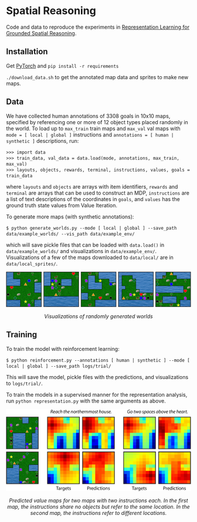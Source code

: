 # Spatial Reasoning
Code and data to reproduce the experiments in [Representation Learning for Grounded Spatial Reasoning](https://www.dropbox.com/s/4fea21cpcik9bp1/spatial_arxiv.pdf?dl=0).

## Installation
Get [PyTorch](http://pytorch.org/) and `pip install -r requirements`

`./download_data.sh` to get the annotated map data and sprites to make new maps.

## Data
We have collected human annotations of 3308 goals in 10x10 maps, specified by referencing one or more of 12 object types placed randomly in the world. To load up to `max_train` train maps and `max_val` val maps with `mode = [ local | global ]` instructions and `annotations = [ human | synthetic ]` descriptions, run:
``` 
>>> import data
>>> train_data, val_data = data.load(mode, annotations, max_train, max_val)
>>> layouts, objects, rewards, terminal, instructions, values, goals = train_data
```
where `layouts` and `objects` are arrays with item identifiers, `rewards` and `terminal` are arrays that can be used to construct an MDP, `instructions` are a list of text descriptions of the coordinates in `goals`, and `values` has the ground truth state values from Value Iteration.

To generate more maps (with synthetic annotations):
```
$ python generate_worlds.py --mode [ local | global ] --save_path data/example_worlds/ --vis_path data/example_env/
```
which will save pickle files that can be loaded with `data.load()` in `data/example_worlds/` and visualizations in `data/example_env/`. Visualizations of a few of the maps downloaded to `data/local/` are in `data/local_sprites/`.

<p align="center">
	<img src='logs/example/git_sprites.png' width='700'/>
</p>
<p align="center">
	<em> Visualizations of randomly generated worlds </em>
</p>

## Training

To train the model with reinforcement learning:
```
$ python reinforcement.py --annotations [ human | synthetic ] --mode [ local | global ] --save_path logs/trial/
```

This will save the model, pickle files with the predictions, and visualizations to `logs/trial/`. 

To train the models in a supervised manner for the representation analysis, run `python representation.py` with the same arguments as above.

<p align="center">
	<img src='logs/example/predictions.png' width='700'/>
</p>
<p align="center">
<em> Predicted value maps for two maps with two instructions each. In the first map, the instructions share no objects but refer to the same location. In the second map, the instructions refer to different locations.
</em>
</p>


